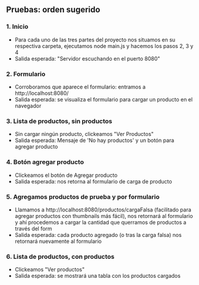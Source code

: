 ## Pruebas: orden sugerido
### 1. Inicio
* Para cada uno de las tres partes del proyecto nos situamos en su respectiva carpeta, ejecutamos node main.js y hacemos los pasos 2, 3 y 4
* Salida esperada: "Servidor escuchando en el puerto 8080"

### 2. Formulario
* Corroboramos que aparece el formulario: entramos a http://localhost:8080/
* Salida esperada: se visualiza el formulario para cargar un producto en el navegador

### 3. Lista de productos, sin productos
* Sin cargar ningún producto, clickeamos "Ver Productos"
* Salida esperada: Mensaje de 'No hay productos' y un botón para agregar producto

### 4. Botón agregar producto
* Clickeamos el botón de Agregar producto
* Salida esperada: nos retorna al formulario de carga de producto

### 5. Agregamos productos de prueba y por formulario
* Llamamos a http://localhost:8080/productos/cargaFalsa (facilitado para agregar productos con thumbnails más fácil), nos retornará al formulario y ahí procedemos a cargar la cantidad que querramos de productos a través del form
* Salida esperada: cada producto agregado (o tras la carga falsa) nos retornará nuevamente al formulario

### 6. Lista de productos, con productos
* Clickeamos "Ver productos"
* Salida esperada: se mostrará una tabla con los productos cargados